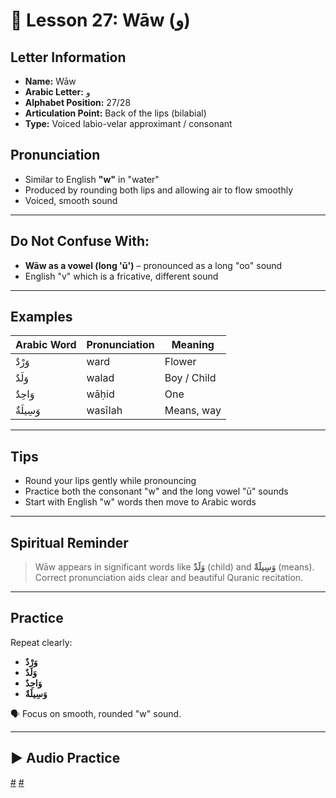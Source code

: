 # 📘 Lesson 27: Wāw (و)

## Letter Information

- **Name:** Wāw
- **Arabic Letter:** و
- **Alphabet Position:** 27/28
- **Articulation Point:** Back of the lips (bilabial)
- **Type:** Voiced labio-velar approximant / consonant

## Pronunciation

- Similar to English **"w"** in "water"
- Produced by rounding both lips and allowing air to flow smoothly
- Voiced, smooth sound

---

## Do Not Confuse With:

- **Wāw as a vowel (long 'ū')** – pronounced as a long "oo" sound
- English "v" which is a fricative, different sound

---

## Examples

| Arabic Word | Pronunciation | Meaning     |
| ----------- | ------------- | ----------- |
| وَرْدٌ      | ward          | Flower      |
| وَلَدٌ      | walad         | Boy / Child |
| وَاحِدٌ     | wāḥid         | One         |
| وَسِيلَةٌ   | wasīlah       | Means, way  |

---

## Tips

- Round your lips gently while pronouncing
- Practice both the consonant "w" and the long vowel "ū" sounds
- Start with English "w" words then move to Arabic words

---

## Spiritual Reminder

> Wāw appears in significant words like **وَلَدٌ** (child) and **وَسِيلَةٌ** (means).  
> Correct pronunciation aids clear and beautiful Quranic recitation.

---

## Practice

Repeat clearly:

- **وَرْدٌ**
- **وَلَدٌ**
- **وَاحِدٌ**
- **وَسِيلَةٌ**

🗣 Focus on smooth, rounded "w" sound.

---

## ▶️ Audio Practice

[#](assets/audios/arabic/man/27.mp3) [#](assets/audios/arabic/woman/27.mp3)
